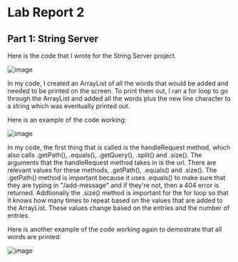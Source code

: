 # Lab Report 2
## Part 1: String Server
Here is the code that I wrote for the String Server project.

![image](https://user-images.githubusercontent.com/49798755/215362122-4a1ff5f5-7958-4cb2-9dd6-71ae32bda930.png)

In my code, I created an ArrayList of all the words that would be added and needed to be printed on the screen. To print them out, I ran a for loop to go through the ArrayList and added all the words plus the new line character to a string which was eventually printed out.

Here is an example of the code working:

![image](https://user-images.githubusercontent.com/49798755/215362275-8dd77a05-8124-456d-8f78-6cc022abbd38.png)

In my code, the first thing that is called is the handleRequest method, which also calls .getPath(), .equals(), .getQuery(), .split() and .size(). The arguments that the handleRequest method takes in is the url. There are relevant values for these methods, .getPath(), .equals() and .size(). The .getPath() method is important because it uses .equals() to make sure that they are typing in "/add-message" and if they're not, then a 404 error is returned. Addtionally the .size() method is important for the for loop so that it knows how many times to repeat based on the values that are added to the ArrayList. These values change based on the entries and the number of entries.

Here is another example of the code working again to demostrate that all words are printed:

![image](https://user-images.githubusercontent.com/49798755/215362304-896c0f25-de18-42aa-bc9c-a6be845e999b.png)

